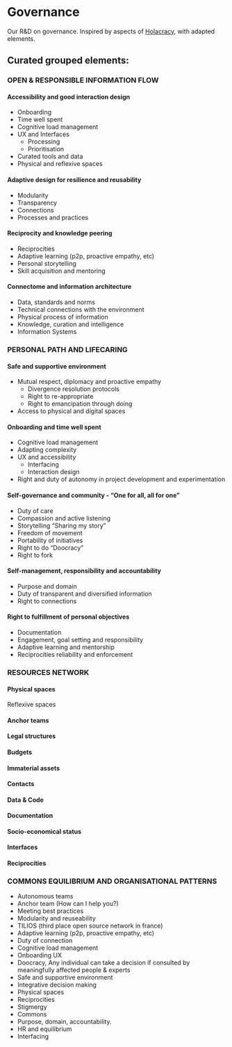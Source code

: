 # Governance
Our R&amp;D on governance. Inspired by aspects of [Holacracy](https://www.holacracy.org/how-it-works/), with adapted elements.

## Curated grouped elements:
### OPEN & RESPONSIBLE INFORMATION FLOW

#### Accessibility and good interaction design
* Onboarding
* Time well spent
* Cognitive load management
* UX and Interfaces
  * Processing
  * Prioritisation
* Curated tools and data
* Physical and reflexive spaces

#### Adaptive design for resilience and reusability
* Modularity
* Transparency
* Connections
* Processes and practices

#### Reciprocity and knowledge peering
* Reciprocities
* Adaptive learning (p2p, proactive empathy, etc)
* Personal storytelling
* Skill acquisition and mentoring

#### Connectome and information architecture
* Data, standards and norms
* Technical connections with the environment
* Physical process of information
* Knowledge, curation and intelligence
* Information Systems


### PERSONAL PATH AND LIFECARING

#### Safe and supportive environment
* Mutual respect, diplomacy and proactive empathy
  * Divergence resolution protocols
  * Right to re-appropriate
  * Right to emancipation through doing
* Access to physical and digital spaces

#### Onboarding and time well spent
* Cognitive load management
* Adapting complexity
* UX and accessibility
  * Interfacing
  * Interaction design
* Right and duty of autonomy in project development and experimentation

#### Self-governance and community  - “One for all, all for one”
* Duty of care
* Compassion and active listening
* Storytelling “Sharing my story”
* Freedom of movement
* Portability of initiatives
* Right to do “Doocracy”
* Right to fork

#### Self-management, responsibility and accountability
* Purpose and domain
* Duty of transparent and diversified information
* Right to connections

#### Right to fulfillment of personal objectives
* Documentation
* Engagement, goal setting and responsibility
* Adaptive learning and mentorship
* Reciprocities reliability and enforcement


### RESOURCES NETWORK

#### Physical spaces
Reflexive spaces
#### Anchor teams
#### Legal structures
#### Budgets
#### Immaterial assets
#### Contacts
#### Data & Code
#### Documentation
#### Socio-economical status
#### Interfaces
#### Reciprocities

### COMMONS EQUILIBRIUM AND ORGANISATIONAL PATTERNS

- Autonomous teams
- Anchor team (How can I help you?)
- Meeting best practices
- Modularity and reuseability
- TILIOS (third place open source network in france)
- Adaptive learning (p2p, proactive empathy, etc)
- Duty of connection
- Cognitive load management
- Onboarding UX
- Doocracy, Any individual can take a decision if consulted by meaningfully affected people & experts
- Safe and supportive environment
- Integrative decision making
- Physical spaces
- Reciprocities
- Stigmergy
- Commons
- Purpose, domain, accountability.
- HR and equilibrium
- Interfacing
